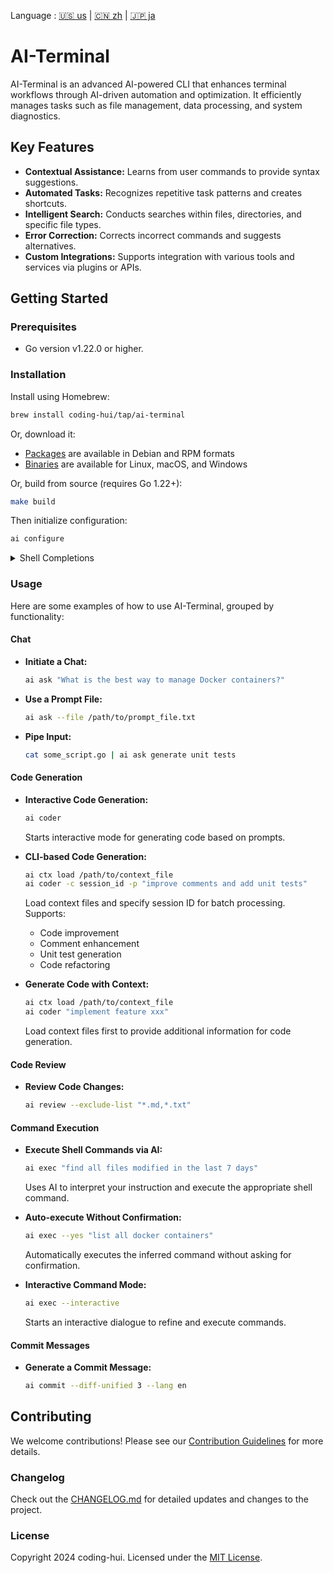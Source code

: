 Language : [🇺🇸 us](./README.md) | [🇨🇳 zh](./README_zh.md) | [🇯🇵 ja](./README_ja.md)

# AI-Terminal

AI-Terminal is an advanced AI-powered CLI that enhances terminal workflows through AI-driven automation and
optimization. It efficiently manages tasks such as file management, data processing, and system diagnostics.

## Key Features

- **Contextual Assistance:** Learns from user commands to provide syntax suggestions.
- **Automated Tasks:** Recognizes repetitive task patterns and creates shortcuts.
- **Intelligent Search:** Conducts searches within files, directories, and specific file types.
- **Error Correction:** Corrects incorrect commands and suggests alternatives.
- **Custom Integrations:** Supports integration with various tools and services via plugins or APIs.

## Getting Started

### Prerequisites

- Go version v1.22.0 or higher.

### Installation

Install using Homebrew:

```bash
brew install coding-hui/tap/ai-terminal
```

Or, download it:

- [Packages][releases] are available in Debian and RPM formats
- [Binaries][releases] are available for Linux, macOS, and Windows

[releases]: https://github.com/coding-hui/ai-terminal/releases

Or, build from source (requires Go 1.22+):

```sh
make build
```

Then initialize configuration:
```sh
ai configure
```

<details>
<summary>Shell Completions</summary>

All packages and archives come with pre-generated completion files for Bash,
ZSH, Fish, and PowerShell.

If you built it from source, you can generate them with:

```bash
ai completion bash -h
ai completion zsh -h
ai completion fish -h
ai completion powershell -h
```

If you use a package (like Homebrew, Debs, etc), the completions should be set
up automatically, given your shell is configured properly.

</details>

### Usage

Here are some examples of how to use AI-Terminal, grouped by functionality:

#### Chat

- **Initiate a Chat:**
  ```sh
  ai ask "What is the best way to manage Docker containers?"
  ```

- **Use a Prompt File:**
  ```sh
  ai ask --file /path/to/prompt_file.txt
  ```

- **Pipe Input:**
  ```sh
  cat some_script.go | ai ask generate unit tests
  ```

#### Code Generation

- **Interactive Code Generation:**
  ```sh
  ai coder
  ```
  Starts interactive mode for generating code based on prompts.

- **CLI-based Code Generation:**
  ```sh
  ai ctx load /path/to/context_file
  ai coder -c session_id -p "improve comments and add unit tests"
  ```
  Load context files and specify session ID for batch processing. Supports:
  - Code improvement
  - Comment enhancement
  - Unit test generation
  - Code refactoring

- **Generate Code with Context:**
  ```sh
  ai ctx load /path/to/context_file
  ai coder "implement feature xxx"
  ```
  Load context files first to provide additional information for code generation.

#### Code Review

- **Review Code Changes:**
  ```sh
  ai review --exclude-list "*.md,*.txt"
  ```

#### Command Execution

- **Execute Shell Commands via AI:**
  ```sh
  ai exec "find all files modified in the last 7 days"
  ```
  Uses AI to interpret your instruction and execute the appropriate shell command.

- **Auto-execute Without Confirmation:**
  ```sh
  ai exec --yes "list all docker containers"
  ```
  Automatically executes the inferred command without asking for confirmation.

- **Interactive Command Mode:**
  ```sh
  ai exec --interactive
  ```
  Starts an interactive dialogue to refine and execute commands.

#### Commit Messages

- **Generate a Commit Message:**
  ```sh
  ai commit --diff-unified 3 --lang en
  ```

## Contributing

We welcome contributions! Please see our [Contribution Guidelines](CONTRIBUTING.md) for more details.

### Changelog

Check out the [CHANGELOG.md](CHANGELOG.md) for detailed updates and changes to the project.

### License

Copyright 2024 coding-hui. Licensed under the [MIT License](LICENSE).

